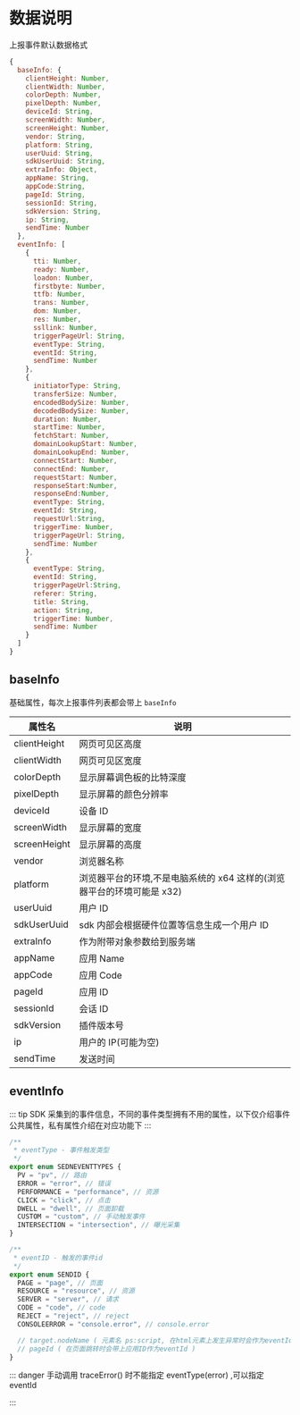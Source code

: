 # 数据说明

上报事件默认数据格式

```js
{
  baseInfo: {
    clientHeight: Number,
    clientWidth: Number,
    colorDepth: Number,
    pixelDepth: Number,
    deviceId: String,
    screenWidth: Number,
    screenHeight: Number,
    vendor: String,
    platform: String,
    userUuid: String,
    sdkUserUuid: String,
    extraInfo: Object,
    appName: String,
    appCode:String,
    pageId: String,
    sessionId: String,
    sdkVersion: String,
    ip: String,
    sendTime: Number
  },
  eventInfo: [
    {
      tti: Number,
      ready: Number,
      loadon: Number,
      firstbyte: Number,
      ttfb: Number,
      trans: Number,
      dom: Number,
      res: Number,
      ssllink: Number,
      triggerPageUrl: String,
      eventType: String,
      eventId: String,
      sendTime: Number
    },
    {
      initiatorType: String,
      transferSize: Number,
      encodedBodySize: Number,
      decodedBodySize: Number,
      duration: Number,
      startTime: Number,
      fetchStart: Number,
      domainLookupStart: Number,
      domainLookupEnd: Number,
      connectStart: Number,
      connectEnd: Number,
      requestStart: Number,
      responseStart:Number,
      responseEnd:Number,
      eventType: String,
      eventId: String,
      requestUrl:String,
      triggerTime: Number,
      triggerPageUrl: String,
      sendTime: Number
    },
    {
      eventType: String,
      eventId: String,
      triggerPageUrl:String,
      referer: String,
      title: String,
      action: String,
      triggerTime: Number,
      sendTime: Number
    }
  ]
}
```

## baseInfo

基础属性，每次上报事件列表都会带上 `baseInfo`

| 属性名       | 说明                                                                   |
| ------------ | ---------------------------------------------------------------------- |
| clientHeight | 网页可见区高度                                                         |
| clientWidth  | 网页可见区宽度                                                         |
| colorDepth   | 显示屏幕调色板的比特深度                                               |
| pixelDepth   | 显示屏幕的颜色分辨率                                                   |
| deviceId     | 设备 ID                                                                |
| screenWidth  | 显示屏幕的宽度                                                         |
| screenHeight | 显示屏幕的高度                                                         |
| vendor       | 浏览器名称                                                             |
| platform     | 浏览器平台的环境,不是电脑系统的 x64 这样的(浏览器平台的环境可能是 x32) |
| userUuid     | 用户 ID                                                                |
| sdkUserUuid  | sdk 内部会根据硬件位置等信息生成一个用户 ID                            |
| extraInfo    | 作为附带对象参数给到服务端                                             |
| appName      | 应用 Name                                                              |
| appCode      | 应用 Code                                                              |
| pageId       | 应用 ID                                                                |
| sessionId    | 会话 ID                                                                |
| sdkVersion   | 插件版本号                                                             |
| ip           | 用户的 IP(可能为空)                                                    |
| sendTime     | 发送时间                                                               |

## eventInfo

::: tip
SDK 采集到的事件信息，不同的事件类型拥有不用的属性，以下仅介绍事件公共属性，私有属性介绍在对应功能下
:::

```ts
/**
 * eventType - 事件触发类型
 */
export enum SEDNEVENTTYPES {
  PV = "pv", // 路由
  ERROR = "error", // 错误
  PERFORMANCE = "performance", // 资源
  CLICK = "click", // 点击
  DWELL = "dwell", // 页面卸载
  CUSTOM = "custom", // 手动触发事件
  INTERSECTION = "intersection", // 曝光采集
}

/**
 * eventID - 触发的事件id
 */
export enum SENDID {
  PAGE = "page", // 页面
  RESOURCE = "resource", // 资源
  SERVER = "server", // 请求
  CODE = "code", // code
  REJECT = "reject", // reject
  CONSOLEERROR = "console.error", // console.error

  // target.nodeName ( 元素名 ps:script, 在html元素上发生异常时会作为eventId )
  // pageId ( 在页面跳转时会带上应用ID作为eventId )
}
```

::: danger
手动调用 traceError() 时不能指定 eventType(error) ,可以指定 eventId

:::
